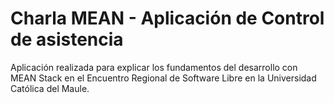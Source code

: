 # Charla MEAN - Aplicación de Control de asistencia

Aplicación realizada para explicar los fundamentos del desarrollo
con MEAN Stack en el Encuentro Regional de Software Libre en la
Universidad Católica del Maule.
